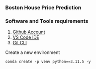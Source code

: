### Boston House Price Prediction

### Software and Tools requirements

1. [Github Account](https://github.com)
2. [VS Code IDE](https://code.visualstudio.com/)
3. [Git CLI](https://git-scm.com/book/en/v2/Getting-Started-The-Command-Line)

Create a new environment

```
conda create -p venv python==3.11.5 -y
```